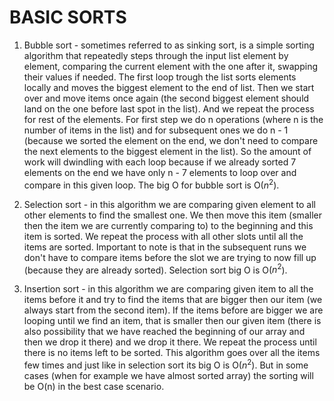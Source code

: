 # BASIC SORTS

1. Bubble sort - sometimes referred to as sinking sort, is a simple sorting algorithm that repeatedly steps through the input list element by element, comparing the current element with the one after it, swapping their values if needed. The first loop trough the list sorts elements locally and moves the biggest element to the end of list. Then we start over and move items once again (the second biggest element should land on the one before last spot in the list). And we repeat the process for rest of the elements. For first step we do n operations (where n is the number of items in the list) and for subsequent ones we do n - 1 (because we sorted the element on the end, we don't need to compare the next elements to the biggest element in the list). So the amount of work will dwindling with each loop because if we already sorted 7 elements on the end we have only n - 7 elements to loop over and compare in this given loop. The big O for bubble sort is O($n^2$).

2. Selection sort - in this algorithm we are comparing given element to all other elements to find the smallest one. We then move this item (smaller then the item we are currently comparing to) to the beginning and this item is sorted. We repeat the process with all other slots until all the items are sorted. Important to note is that in the subsequent runs we don't have to compare items before the slot we are trying to now fill up (because they are already sorted). Selection sort big O is O($n^2$).

3. Insertion sort - in this algorithm we are comparing given item to all the items before it and try to find the items that are bigger then our item (we always start from the second item). If the items before are bigger we are looping until we find an item, that is smaller then our given item (there is also possibility that we have reached the beginning of our array and then we drop it there) and we drop it there. We repeat the process until there is no items left to be sorted. This algorithm goes over all the items few times and just like in selection sort its big O is O($n^2$). But in some cases (when for example we have almost sorted array) the sorting will be O(n) in the best case scenario.
